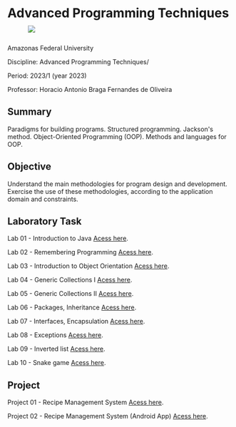 # Advanced Programming Techniques   &nbsp;&nbsp;&nbsp;&nbsp;&nbsp;&nbsp;&nbsp;<img src="https://img.shields.io/badge/Status-Completed-brightgreen"/> 

Amazonas Federal University

Discipline: Advanced Programming Techniques/

Period: 2023/1 (year 2023)

Professor: Horacio Antonio Braga Fernandes de Oliveira

## Summary 
Paradigms for building programs. Structured programming. Jackson's method. Object-Oriented Programming (OOP). Methods and languages for OOP.

## Objective
Understand the main methodologies for program design and development. Exercise the use of these methodologies, according to the application domain and constraints.

## Laboratory Task

Lab 01 - Introduction to Java [Acess here](https://github.com/evandr022/Advanced-Programming-Techniques/tree/main/Laborat%C3%B3rio%201%20Introdu%C3%A7%C3%A3o%20ao%20JavaFerramenta%20externa).</p>
Lab 02 - Remembering Programming [Acess here](https://github.com/evandr022/Advanced-Programming-Techniques/tree/main/Laborat%C3%B3rio%202%20Relembrando%20Programa%C3%A7%C3%A3oFerramenta%20externa).</p>
Lab 03 - Introduction to Object Orientation [Acess here](https://github.com/evandr022/Advanced-Programming-Techniques/tree/main/Laborat%C3%B3rio%203%20Introdu%C3%A7%C3%A3o%20%C3%A0%20Orienta%C3%A7%C3%A3o%20a%20Objetos).</p>
Lab 04 - Generic Collections I [Acess here](https://github.com/evandr022/Advanced-Programming-Techniques/tree/main/Laborat%C3%B3rio%204%20Cole%C3%A7%C3%B5es%20Gen%C3%A9ricas%20I).</p>
Lab 05 - Generic Collections II [Acess here](https://github.com/evandr022/Advanced-Programming-Techniques/tree/main/Laborat%C3%B3rio%205%20Cole%C3%A7%C3%B5es%20Gen%C3%A9ricas%20II).</p>
Lab 06 - Packages, Inheritance [Acess here](https://github.com/evandr022/Advanced-Programming-Techniques/tree/main/Laborat%C3%B3rio%206%20Pacotes%2C%20Heran%C3%A7a).</p>
Lab 07 - Interfaces, Encapsulation [Acess here](https://github.com/evandr022/Advanced-Programming-Techniques/tree/main/Laborat%C3%B3rio%207%20Interfaces%2C%20Encapsulamento).</p>
Lab 08 - Exceptions [Acess here](https://github.com/evandr022/Advanced-Programming-Techniques/tree/main/Laborat%C3%B3rio%208%20Exce%C3%A7%C3%B5es).</p>
Lab 09 - Inverted list [Acess here](https://github.com/evandr022/Advanced-Programming-Techniques/tree/main/Laborat%C3%B3rio%209%20Lista%20Invertida).</p>
Lab 10 - Snake game [Acess here](https://github.com/evandr022/Algorithms-and-Data-Structures-II/tree/main/Trabalhos/Trabalho%2001).</p>

## Project

Project 01 - Recipe Management System [Acess here](https://github.com/evandr022/Advanced-Programming-Techniques/tree/main/Trabalho%20Pratico%2001/CookBook/CookBook/src).</p>
Project 02 - Recipe Management System (Android App) [Acess here]().</p>
